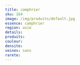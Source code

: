 ```yaml
---
title: camphrier 
sku: 164
image: /img/produits/default.jpg
essence: camphrier
region: asie
details: 
produits:
couleur: 
densite: 
veines: sans
rarete: 
---
```

